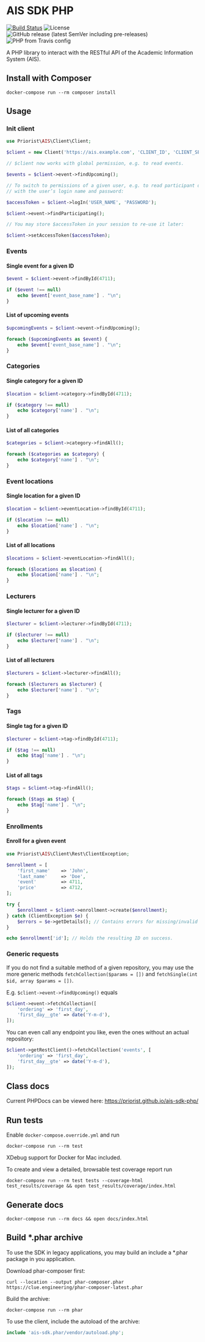 # AIS SDK PHP

[![Build Status](https://travis-ci.org/priorist/ais-sdk-php.svg?branch=master)](https://travis-ci.org/priorist/ais-sdk-php)
![License](https://img.shields.io/github/license/priorist/ais-sdk-php)
![GitHub release (latest SemVer including pre-releases)](https://img.shields.io/github/v/release/priorist/ais-sdk-php?include_prereleases&sort=semver)
![PHP from Travis config](https://img.shields.io/travis/php-v/priorist/ais-sdk-php)

A PHP library to interact with the RESTful API of the Academic Information System (AIS).

## Install with Composer

```shell
docker-compose run --rm composer install
```

## Usage

### Init client

```php
use Priorist\AIS\Client\Client;

$client = new Client('https://ais.example.com', 'CLIENT_ID', 'CLIENT_SECRET');

// $client now works with global permission, e.g. to read events.

$events = $client->event->findUpcoming();

// To switch to permissions of a given user, e.g. to read participant data, call logIn
// with the user’s login name and password:

$accessToken = $client->logIn('USER_NAME', 'PASSWORD');

$client->event->findParticipating();

// You may store $accessToken in your session to re-use it later:

$client->setAccessToken($accessToken);
```

### Events

#### Single event for a given ID

```php
$event = $client->event->findById(4711);

if ($event !== null)
    echo $event['event_base_name'] . "\n";
}
```

#### List of upcoming events

```php
$upcomingEvents = $client->event->findUpcoming();

foreach ($upcomingEvents as $event) {
    echo $event['event_base_name'] . "\n";
}
```

### Categories

#### Single category for a given ID

```php
$location = $client->category->findById(4711);

if ($category !== null)
    echo $category['name'] . "\n";
}
```

#### List of all categories

```php
$categories = $client->category->findAll();

foreach ($categories as $category) {
    echo $category['name'] . "\n";
}
```

### Event locations

#### Single location for a given ID

```php
$location = $client->eventLocation->findById(4711);

if ($location !== null)
    echo $location['name'] . "\n";
}
```

#### List of all locations

```php
$locations = $client->eventLocation->findAll();

foreach ($locations as $location) {
    echo $location['name'] . "\n";
}
```

### Lecturers

#### Single lecturer for a given ID

```php
$lecturer = $client->lecturer->findById(4711);

if ($lecturer !== null)
    echo $lecturer['name'] . "\n";
}
```

#### List of all lecturers

```php
$lecturers = $client->lecturer->findAll();

foreach ($lecturers as $lecturer) {
    echo $lecturer['name'] . "\n";
}
```

### Tags

#### Single tag for a given ID

```php
$lecturer = $client->tag->findById(4711);

if ($tag !== null)
    echo $tag['name'] . "\n";
}
```

#### List of all tags

```php
$tags = $client->tag->findAll();

foreach ($tags as $tag) {
    echo $tag['name'] . "\n";
}
```

### Enrollments

#### Enroll for a given event

```php
use Priorist\AIS\Client\Rest\ClientException;

$enrollment = [
    'first_name'    => 'John',
    'last_name'     => 'Doe',
    'event'         => 4711,
    'price'         => 4712,
];

try {
    $enrollment = $client->enrollment->create($enrollment);
} catch (ClientException $e) {
    $errors = $e->getDetails(); // Contains errors for missing/invalid fields/values
}

echo $enrollment['id']; // Holds the resulting ID on success.
```

### Generic requests

If you do not find a suitable method of a given repository, you may use the more
generic methods `fetchCollection($params = [])` and `fetchSingle(int $id, array $params = [])`.

E.g. `$client->event->findUpcoming()` equals

```php
$client->event->fetchCollection([
    'ordering' => 'first_day',
    'first_day__gte' => date('Y-m-d'),
]);
```

You can even call any endpoint you like, even the ones without an actual repository:

```php
$client->getRestClient()->fetchCollection('events', [
    'ordering' => 'first_day',
    'first_day__gte' => date('Y-m-d'),
]);
```

## Class docs

Current PHPDocs can be viewed here: <https://priorist.github.io/ais-sdk-php/>

## Run tests

Enable `docker-compose.override.yml` and run

```shell
docker-compose run --rm test
```

XDebug support for Docker for Mac included.

To create and view a detailed, browsable test coverage report run

```shell
docker-compose run --rm test tests --coverage-html test_results/coverage && open test_results/coverage/index.html
```

## Generate docs

```shell
docker-compose run --rm docs && open docs/index.html
```

## Build *.phar archive

To use the SDK in legacy applications, you may build an include a *.phar package
in you application.

Download phar-composer first:

```shell
curl --location --output phar-composer.phar https://clue.engineering/phar-composer-latest.phar
```

Build the archive:

```shell
docker-compose run --rm phar
```

To use the client, include the autoload of the archive:

```php
include 'ais-sdk.phar/vendor/autoload.php';
```
